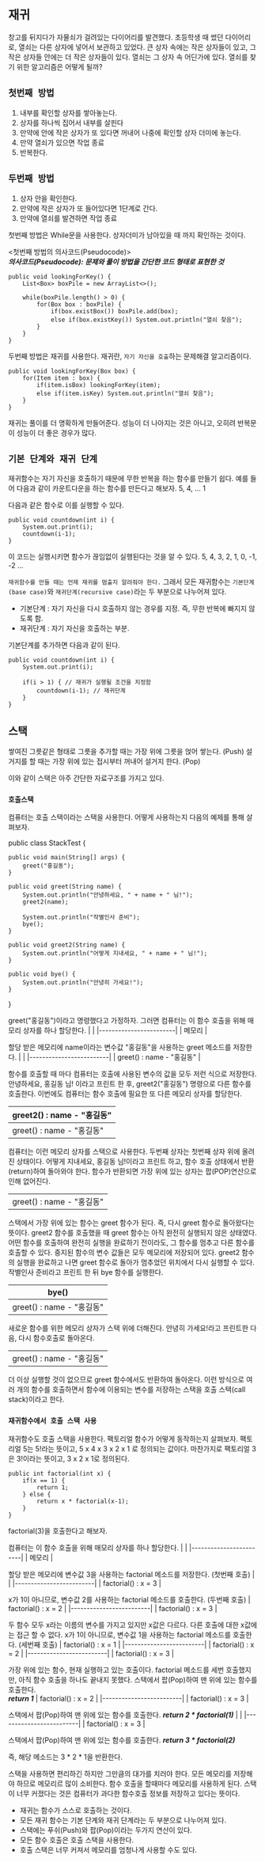# `재귀`
창고를 뒤지다가 자물쇠가 걸려있는 다이어리를 발견했다.
초등학생 때 썼던 다이어리로, 열쇠는 다른 상자에 넣어서 보관하고 있었다.
큰 상자 속에는 작은 상자들이 있고, 그 작은 상자들 안에는 더 작은 상자들이 있다.
열쇠는 그 상자 속 어딘가에 있다. 열쇠를 찾기 위한 알고리즘은 어떻게 될까?

## `첫번째 방법`
1. 내부를 확인할 상자를 쌓아놓는다.
2. 상자를 하나씩 집어서 내부를 살핀다
3. 만약에 안에 작은 상자가 또 있다면 꺼내어 나중에 확인할 상자 더미에 놓는다.
4. 만약 열쇠가 있으면 작업 종료
5. 반복한다.

## `두번째 방법`
1. 상자 안을 확인한다.
2. 만약에 작은 상자가 또 들어있다면 1단계로 간다.
3. 만약에 열쇠를 발견하면 작업 종료

첫번째 방법은 While문을 사용한다.
상자더미가 남아있을 때 까지 확인하는 것이다.

<첫번째 방법의 의사코드(Pseudocode)>  
***의사코드(Pseudocode): 문제와 풀이 방법을 간단한 코드 형태로 표현한 것***
~~~
public void lookingForKey() {
    List<Box> boxPile = new ArrayList<>();

    while(boxPile.length() > 0) {
        for(Box box : boxPile) {
            if(box.existBox()) boxPile.add(box);
            else if(box.existKey()) System.out.println("열쇠 찾음");
        }
    }
}
~~~

두번째 방법은 재귀를 사용한다.
재귀란, `자기 자신을 호출`하는 문제해결 알고리즘이다.
~~~
public void lookingForKey(Box box) {
    for(Item item : box) {
        if(item.isBox) lookingForKey(item);
        else if(item.isKey) System.out.println("열쇠 찾음");
    }
}
~~~

재귀는 풀이를 더 명확하게 만들어준다.
성능이 더 나아지는 것은 아니고, 오히려 반복문이 성능이 더 좋은 경우가 많다.

## `기본 단계와 재귀 단계`
재귀함수는 자기 자신을 호출하기 때문에 무한 반복을 하는 함수를 만들기 쉽다.
예를 들어 다음과 같이 카운트다운을 하는 함수를 만든다고 해보자.
5, 4, ... 1

다음과 같은 함수로 이를 실행할 수 있다.
~~~
public void countdown(int i) {
    System.out.print(i);
    countdown(i-1);
}
~~~

이 코드는 실행시키면 함수가 끊임없이 실행된다는 것을 알 수 있다.
5, 4, 3, 2, 1, 0, -1, -2 ...

`재귀함수를 만들 때는 언제 재귀를 멈출지 알려줘야 한다.`
그래서 모든 재귀함수는 `기본단계(base case)`와 `재귀단계(recursive case)`라는 두 부분으로 나누어져 있다.
* 기본단계 : 자기 자신을 다시 호출하지 않는 경우를 지정. 즉, 무한 반복에 빠지지 않도록 함.
* 재귀단계 : 자기 자신을 호출하는 부분.

기본단계를 추가하면 다음과 같이 된다.
~~~
public void countdown(int i) {
    System.out.print(i);

    if(i > 1) { // 재귀가 실행될 조건을 지정함
        countdown(i-1); // 재귀단계
    }
}
~~~

## 스택
쌓여진 그릇같은 형태로 그릇을 추가할 때는 가장 위에 그릇을 얹어 쌓는다. (Push)
설거지를 할 때는 가장 위에 있는 접시부터 꺼내어 설거지 한다. (Pop)

이와 같이 스택은 아주 간단한 자료구조를 가지고 있다.

### `호출스택`
컴퓨터는 호출 스택이라는 스택을 사용한다. 
어떻게 사용하는지 다음의 예제를 통해 살펴보자.

public class StackTest {

    public void main(String[] args) {
        greet("홍길동");
    }

    public void greet(String name) {
        System.out.println("안녕하세요, " + name + " 님!");
        greet2(name);

        System.out.println("작별인사 준비");
        bye();
    }

    public void greet2(String name) {
        System.out.println("어떻게 지내세요, " + name + " 님!");
    }

    public void bye() {
        System.out.println("안녕히 가세요!");
    }
}

greet("홍길동")이라고 명령했다고 가정하자.
그러면 컴퓨터는 이 함수 호출을 위해 매모리 상자를 하나 할당한다.
|                        |
|------------------------|
| 메모리                   |

할당 받은 메모리에 name이라는 변수값 "홍길동"을 사용하는 greet 메소드를 저장한다.
|                         |
|-------------------------|
| greet() : name - "홍길동" |

함수를 호출할 때 마다 컴퓨터는 호출에 사용된 변수의 값을 모두 저런 식으로 저장한다.
안녕하세요, 홍길동 님! 이라고 프린트 한 후, greet2("홍길동") 명령으로 다른 함수를 호출한다.
이번에도 컴퓨터는 함수 호출에 필요한 또 다른 메모리 상자를 할당한다.

| greet2() : name - "홍길동"|
|-------------------------|
| greet() : name - "홍길동" |

컴퓨터는 이런 메모리 상자를 스택으로 사용한다. 두번째 상자는 첫번째 상자 위에 올려진 상태이다.
어떻게 지내세요, 홍길동 님!이라고 프린트 하고, 함수 호출 상태에서 반환(return)하여 돌아와야 한다.
함수가 반환되면 가장 위에 있는 상자는 팝(POP)연산으로 인해 없어진다.

|                         |
|-------------------------|
| greet() : name - "홍길동" |

스택에서 가장 위에 있는 함수는 greet 함수가 된다. 즉, 다시 greet 함수로 돌아왔다는 뜻이다.
greet2 함수를 호출했을 때 greet 함수는 아직 완전히 실행되지 않은 상태였다.
어떤 함수를 호출하여 완전히 실행을 완료하기 전이라도, 그 함수를 멈추고 다른 함수를 호출할 수 있다.
중지된 함수의 변수 값들은 모두 메모리에 저장되어 있다.
greet2 함수의 실행을 완료하고 나면 greet 함수로 돌아가 멈추었던 위치에서 다시 실행할 수 있다.작별인사 준비라고 프린트 한 뒤 bye 함수를 실행한다.

| bye()                   |
|-------------------------|
| greet() : name - "홍길동" |

새로운 함수를 위한 메모리 상자가 스택 위에 더해진다.
안녕히 가세요!라고 프린트한 다음, 다시 함수호출로 돌아온다.

|                         |
|-------------------------|
| greet() : name - "홍길동" |

더 이상 실행할 것이 없으므로 greet 함수에서도 반환하여 돌아온다.
이런 방식으로 여러 개의 함수를 호출하면서 함수에 이용되는 변수를 저장하는 스택을 호출 스택(call stack)이라고 한다.

### `재귀함수에서 호출 스택 사용`
재귀함수도 호출 스택을 사용한다.
팩토리얼 함수가 어떻게 동작하는지 살펴보자.
팩토리얼 5는 5!라는 뜻이고, 5 x 4 x 3 x 2 x 1 로 정의되는 값이다.
마찬가지로 팩토리얼 3은 3!이라는 뜻이고, 3 x 2 x 1로 정의된다.

~~~
public int factorial(int x) {
    if(x == 1) {
        return 1;
    } else {
        return x * factorial(x-1);
    }
}
~~~

factorial(3)을 호출한다고 해보자.

컴퓨터는 이 함수 호출을 위해 매모리 상자를 하나 할당한다.
|                        |
|------------------------|
| 메모리                   |

할당 받은 메모리에 변수값 3을 사용하는 factorial 메소드를 저장한다. (첫번째 호출)
|                         |
|-------------------------|
| factorial() : x = 3     |

x가 1이 아니므로, 변수값 2를 사용하는 factorial 메소드를 호출한다. (두번째 호출)
| factorial() : x = 2     |
|-------------------------|
| factorial() : x = 3     |

두 함수 모두 x라는 이름의 변수를 가지고 있지만 x값은 다르다.
다른 호출에 대한 x값에는 접근 할 수 없다.
x가 1이 아니므로, 변수값 1을 사용하는 factorial 메소드를 호출한다. (세번째 호출)
| factorial() : x = 1     |
|-------------------------|
| factorial() : x = 2     |
|-------------------------|
| factorial() : x = 3     |

가장 위에 있는 함수, 현재 실행하고 있는 호출이다.
factorial 메소드를 세번 호출했지만, 아직 함수 호출을 하나도 끝내지 못했다.
스택에서 팝(Pop)하여 맨 위에 있는 함수를 호출한다.  
***return 1***
| factorial() : x = 2     |
|-------------------------|
| factorial() : x = 3     |

스택에서 팝(Pop)하여 맨 위에 있는 함수를 호출한다. 
***return 2 * factorial(1)***
|                         |
|-------------------------|
| factorial() : x = 3     |

스택에서 팝(Pop)하여 맨 위에 있는 함수를 호출한다. 
***return 3 * factorial(2)***

즉, 해당 메소드는 3 * 2 * 1을 반환한다.

스택을 사용하면 편리하긴 하지만 그만큼의 대가를 치러야 한다.
모든 메모리를 저장해야 하므로 메모리르 많이 소비한다.
함수 호출을 할때마다 메모리를 사용하게 된다.
스택이 너무 커졌다는 것은 컴퓨터가 과다한 함수호출 정보를 저장하고 있다는 뜻이다.

* 재귀는 함수가 스스로 호출하는 것이다.
* 모든 재귀 함수는 기본 단계와 재귀 단계라는 두 부분으로 나누어져 있다.
* 스택에는 푸쉬(Push)와 팝(Pop)이라는 두가지 연산이 있다.
* 모든 함수 호출은 호출 스택을 사용한다.
* 호출 스택은 너무 커져서 메모리를 엄청나게 사용할 수도 있다.